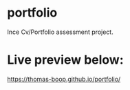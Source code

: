 # portfolio

Ince Cv/Portfolio assessment project.

# Live preview below:

https://thomas-boop.github.io/portfolio/
